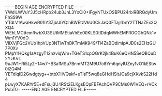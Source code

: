-----BEGIN AGE ENCRYPTED FILE-----
YWdlLWVuY3J5cHRpb24ub3JnL3YxCi0+IFgyNTUxOSBPU24rblRBRGdyUmFhSS9W
YTdLV1AwaHkwR01IY3ZjbUlYQlhBWEtzVkU0CkJaQ0FTajlrbnY2TTNaZEx2QXQ4
WEhLMCttemRwbXU3SUtMMEtiaVhEc00KLS0tIDdqMWhEMFROOGhQNk1vWm1YV0dO
VllXVjFGc2VUb1hpVUp3NTlwTnBKTmMK949/Ti4ZaBOdimIpAJD0s2EHzGU7P0Xv
PMpYrHQkg1aAzgyT12nzviqWm+TGeTS1cpQGrK2jk4BuK6eQHN5SeQBQuD2YzKVL
9uJW1+Ri5Ly2+14w7+BSafMSu7BnmMT2M9U7o8Ym6qnyIUZny1vO1kEStw0lZQ4M
YETdlqID2Gwdgtyg++btbX1iIVQskf+eTIsT5wq8eGHdHSitJCa9cjXKvkS22Hd4
pLwyX7KARYr5E+dFsuj3U4RSt2ELKgsEQpFBFAchQVP9CMs0W1VEQ+rVCkPubT0=
-----END AGE ENCRYPTED FILE-----

